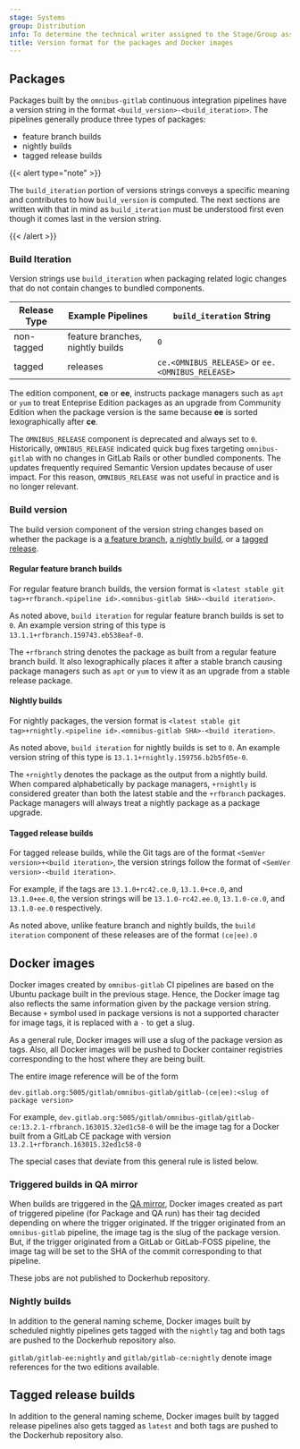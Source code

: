 ```yaml
---
stage: Systems
group: Distribution
info: To determine the technical writer assigned to the Stage/Group associated with this page, see https://handbook.gitlab.com/handbook/product/ux/technical-writing/#assignments
title: Version format for the packages and Docker images
---
```


## Packages

Packages built by the `omnibus-gitlab` continuous integration pipelines have
a version string in the format `<build_version>-<build_iteration>`. The
pipelines generally produce three types of packages:

- feature branch builds
- nightly builds
- tagged release builds

{{< alert type="note" >}}

The `build_iteration` portion of versions strings conveys a specific meaning
and contributes to how `build_version` is computed. The next sections are
written with that in mind as `build_iteration` must be understood first even
though it comes last in the version string.

{{< /alert >}}

### Build Iteration

Version strings use `build_iteration` when packaging related logic changes
that do not contain changes to bundled components.

|Release Type|Example Pipelines|`build_iteration` String|
|-|-|-|
|non-tagged|feature branches, nightly builds|`0`|
|tagged|releases|`ce.<OMNIBUS_RELEASE>` or `ee.<OMNIBUS_RELEASE>` |

The edition component, **ce** or **ee**, instructs package managers such as
`apt` or `yum` to treat Enteprise Edition packages as an upgrade from
Community Edition when the package version is the same because **ee** is
sorted lexographically after **ce**.

The `OMNIBUS_RELEASE` component is deprecated and always set to `0`.
Historically, `OMNIBUS_RELEASE` indicated quick bug fixes targeting
`omnibus-gitlab` with no changes in GitLab Rails or other bundled
components. The updates frequently required Semantic Version updates because
of user impact. For this reason, `OMNIBUS_RELEASE` was not useful in
practice and is no longer relevant.

### Build version

The build version component of the version string changes based on whether
the package is a [a feature branch](#regular-feature-branch-builds),
[a nightly build](#nightly-builds), or a [tagged release](#tagged-release-builds).

#### Regular feature branch builds

For regular feature branch builds, the version format is
`<latest stable git tag>+rfbranch.<pipeline id>.<omnibus-gitlab SHA>-<build iteration>`.

As noted above, `build iteration` for regular feature branch builds is set to
`0`. An example version string of this type is
`13.1.1+rfbranch.159743.eb538eaf-0`.

The `+rfbranch` string denotes the package as built from a regular feature
branch build. It also lexographically places it after a stable branch
causing package managers such as `apt` or `yum` to view it as an upgrade
from a stable release package.

#### Nightly builds

For nightly packages, the version format is
`<latest stable git tag>+rnightly.<pipeline id>.<omnibus-gitlab SHA>-<build iteration>`.

As noted above, `build iteration` for nightly builds is set to `0`. An example
version string of this type is `13.1.1+rnightly.159756.b2b5f05e-0`.

The `+rnightly` denotes the package as the output from a nightly build. When
compared alphabetically by package managers, `+rnightly` is considered
greater than both the latest stable and the `+rfbranch` packages. Package
managers will always treat a nightly package as a package upgrade.

#### Tagged release builds

For tagged release builds, while the Git tags are of the format
`<SemVer version>+<build iteration>`, the version strings follow the format of
`<SemVer version>-<build iteration>`.

For example, if the tags are `13.1.0+rc42.ce.0`, `13.1.0+ce.0`, and
`13.1.0+ee.0`, the version strings will be `13.1.0-rc42.ee.0`, `13.1.0-ce.0`,
and `13.1.0-ee.0` respectively.

As noted above, unlike feature branch and nightly builds, the `build iteration`
component of these releases are of the format `(ce|ee).0`

## Docker images

Docker images created by `omnibus-gitlab` CI pipelines are based on the Ubuntu
package built in the previous stage. Hence, the Docker image tag also reflects
the same information given by the package version string. Because `+` symbol
used in package versions is not a supported character for image tags, it is
replaced with a `-` to get a slug.

As a general rule, Docker images will use a slug of the package version as tags.
Also, all Docker images will be pushed to Docker container registries
corresponding to the host where they are being built.

The entire image reference will be of the form

```plaintext
dev.gitlab.org:5005/gitlab/omnibus-gitlab/gitlab-(ce|ee):<slug of package version>
```

For example,
`dev.gitlab.org:5005/gitlab/omnibus-gitlab/gitlab-ce:13.2.1-rfbranch.163015.32ed1c58-0`
will be the image tag for a Docker built from a GitLab CE package with version
`13.2.1+rfbranch.163015.32ed1c58-0`

The special cases that deviate from this general rule is listed below.

### Triggered builds in QA mirror

When builds are triggered in the [QA mirror](https://gitlab.com/gitlab-org/build/omnibus-gitlab-mirror),
Docker images created as part of triggered pipeline (for Package and QA run) has
their tag decided depending on where the trigger originated. If the trigger
originated from an `omnibus-gitlab` pipeline, the image tag is the slug of the
package version. But, if the trigger originated from a GitLab or GitLab-FOSS
pipeline, the image tag will be set to the SHA of the commit corresponding to
that pipeline.

These jobs are not published to Dockerhub repository.

### Nightly builds

In addition to the general naming scheme, Docker images built by scheduled
nightly pipelines gets tagged with the `nightly` tag and both tags are pushed to
the Dockerhub repository also.

`gitlab/gitlab-ee:nightly` and `gitlab/gitlab-ce:nightly` denote image
references for the two editions available.

## Tagged release builds

In addition to the general naming scheme, Docker images built by tagged release
pipelines also gets tagged as `latest` and both tags are pushed to the Dockerhub
repository also.
